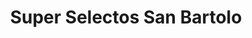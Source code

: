 ---
title: "Super Selectos San Bartolo"
url: /ilopango/super-selectos-san-bartolo/
shop: supermercado
---